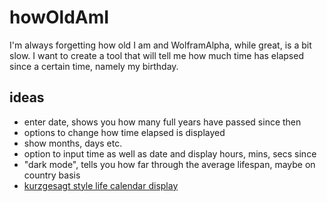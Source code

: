 # howOldAmI

I'm always forgetting how old I am and WolframAlpha, while great, is a bit slow. I want to create a tool that will tell me how much time has elapsed since a certain time, namely my birthday.

## ideas

- enter date, shows you how many full years have passed since then
- options to change how time elapsed is displayed
- show months, days etc.
- option to input time as well as date and display hours, mins, secs since
- "dark mode", tells you how far through the average lifespan, maybe on country basis
- [kurzgesagt style life calendar display](https://cdn.shopify.com/s/files/1/0252/6822/4088/products/04_CalendarBW_Use_2048x.jpg?v=1621614595)